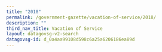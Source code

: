 ```yaml
---
title: "2018"
permalink: /government-gazette/vacation-of-service/2018/
description: ""
third_nav_title: Vacation of Service
layout: datagovsg-v2-search
datagovsg-id: d_0a4aa99108d598c6a25a6206186ea89d
---
```

